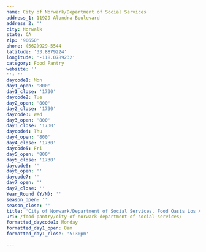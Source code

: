 ```yaml
---
name: City of Norwark/Department of Social Services
address_1: 11929 Alondra Boulevard
address_2: ''
city: Norwalk
state: CA
zip: '90650'
phone: (562)929-5544
latitude: '33.8879224'
longitude: '-118.0789232'
category: Food Pantry
website: ''
'': ''
daycode1: Mon
day1_open: '800'
day1_close: '1730'
daycode2: Tue
day2_open: '800'
day2_close: '1730'
daycode3: Wed
day3_open: '800'
day3_close: '1730'
daycode4: Thu
day4_open: '800'
day4_close: '1730'
daycode5: Fri
day5_open: '800'
day5_close: '1730'
daycode6: ''
day6_open: ''
daycode7: ''
day7_open: ''
day7_close: ''
Year_Round (Y/N): ''
season_open: ''
season_close: ''
title: 'City of Norwark/Department of Social Services, Food Oasis Los Angeles'
uri: /food-pantry/city-of-norwark-department-of-social-services/
formatted_daycode1: Monday
formatted_day1_open: 8am
formatted_day1_close: '5:30pm'

---
```


